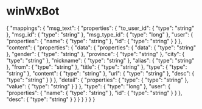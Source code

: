 # winWxBot
{
  "mappings": {
    "msg_text": {
      "properties": {
        "to_user_id": {
          "type": "string"
        },
        "msg_id": {
          "type": "string"
        },
        "msg_type_id": {
          "type": "long"
        },
        "user": {
          "properties": {
            "name": {
              "type": "string"
            },
            "id": {
              "type": "string"
            }
          }
        },
        "content": {
          "properties": {
            "data": {
              "properties": {
                "data": {
                  "type": "string"
                },
                "gender": {
                  "type": "string"
                },
                "province": {
                  "type": "string"
                },
                "city": {
                  "type": "string"
                },
                "nickname": {
                  "type": "string"
                },
                "alias": {
                  "type": "string"
                },
                "from": {
                  "type": "string"
                },
                "title": {
                  "type": "string"
                },
                "type": {
                  "type": "string"
                },
                "content": {
                  "type": "string"
                },
                "url": {
                  "type": "string"
                },
                "desc": {
                  "type": "string"
                }
              }
            },
            "detail": {
              "properties": {
                "type": {
                  "type": "string"
                },
                "value": {
                  "type": "string"
                }
              }
            },
            "type": {
              "type": "long"
            },
            "user": {
              "properties": {
                "name": {
                  "type": "string"
                },
                "id": {
                  "type": "string"
                }
              }
            },
            "desc": {
              "type": "string"
            }
          }
        }
      }
    }
  }
}